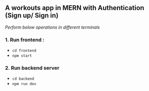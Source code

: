 ## A workouts app in MERN with Authentication (Sign up/ Sign in)

*Perform below operations in different terminals*
### 1. Run frontend :
- `cd frontend`
- `npm start`

### 2. Run backend server
- `cd backend`
- `npm run dev`
